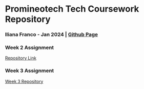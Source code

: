 # Promineotech Tech Coursework Repository
### Iliana Franco - Jan 2024 | <a href="https://illzie.github.io/promineotech-coursework/">Github Page</a>

### Week 2 Assignment
<a href="https://github.com/illzie/promineotech-coursework/tree/553b7dddbfc7f43ba58718ff672602a7a00abb49/week-02"> Repository Link</a>

### Week 3 Assignment
<a href="https://github.com/illzie/week-03">Week 3 Repository</a>
